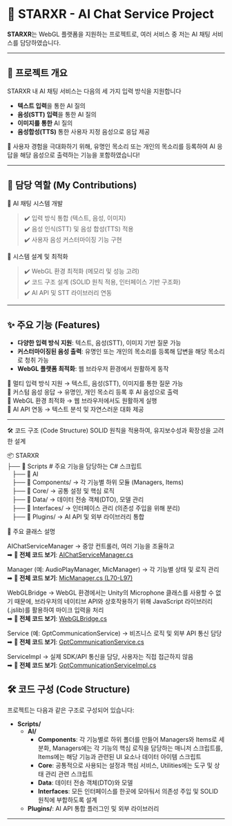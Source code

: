 # 🌟 STARXR - AI Chat Service Project

**STARXR**는 WebGL 플랫폼을 지원하는 프로젝트로, 여러 서비스 중 저는 AI 채팅 서비스를 담당하였습니다.

---

## 📝 프로젝트 개요
STARXR 내 AI 채팅 서비스는 다음의 세 가지 입력 방식을 지원합니다
- **텍스트 입력**을 통한 AI 질의
- **음성(STT) 입력**을 통한 AI 질의
- **이미지를 통한** AI 질의
- **음성합성(TTS)** 통한 사용자 지정 음성으로 응답 제공

🎯 사용자 경험을 극대화하기 위해, 유명인 목소리 또는 개인의 목소리를 등록하여 AI 응답을 해당 음성으로 출력하는 기능을 포함하였습니다! 

---

## 🚀 담당 역할 (My Contributions)

🔹 AI 채팅 시스템 개발<br>
> ✔️ 입력 방식 통합 (텍스트, 음성, 이미지)<br>
✔️ 음성 인식(STT) 및 음성 합성(TTS) 적용<br>
✔️ 사용자 음성 커스터마이징 기능 구현<br>

🔹 시스템 설계 및 최적화<br>
> ✔️ WebGL 환경 최적화 (메모리 및 성능 고려)<br>
✔️ 코드 구조 설계 (SOLID 원칙 적용, 인터페이스 기반 구조화)<br>
✔️ AI API 및 STT 라이브러리 연동<br>

---

## ✨ 주요 기능 (Features)
- **다양한 입력 방식 지원**: 텍스트, 음성(STT), 이미지 기반 질문 가능
- **커스터마이징된 음성 출력**: 유명인 또는 개인의 목소리를 등록해 답변을 해당 목소리로 청취 가능
- **WebGL 플랫폼 최적화**: 웹 브라우저 환경에서 원활하게 동작

🔹 멀티 입력 방식 지원 → 텍스트, 음성(STT), 이미지를 통한 질문 가능 <br>
🔹 커스텀 음성 응답 → 유명인, 개인 목소리 등록 후 AI 음성으로 출력 <br>
🔹 WebGL 환경 최적화 → 웹 브라우저에서도 원활하게 실행 <br>
🔹 AI API 연동 → 텍스트 분석 및 자연스러운 대화 제공 <br>

---
🛠️ 코드 구조 (Code Structure)
SOLID 원칙을 적용하여, 유지보수성과 확장성을 고려한 설계

📦 STARXR <br>
├── 📁 Scripts # 주요 기능을 담당하는 C# 스크립트 <br>
  &nbsp;&nbsp;&nbsp;├── 📁 AI <br>
  &nbsp;&nbsp;&nbsp;├── 📁 Components/ → 각 기능별 하위 모듈 (Managers, Items) <br> 
  &nbsp;&nbsp;&nbsp;├── 📁 Core/ → 공통 설정 및 핵심 로직 <br> 
  &nbsp;&nbsp;&nbsp;├── 📁 Data/ → 데이터 전송 객체(DTO), 모델 관리 <br> 
  &nbsp;&nbsp;&nbsp;├── 📁 Interfaces/ → 인터페이스 관리 (의존성 주입을 위해 분리) <br> 
  &nbsp;&nbsp;&nbsp;├── 📁 Plugins/ → AI API 및 외부 라이브러리 통합 <br>

  
📌 주요 클래스 설명

AIChatServiceManager → 중앙 컨트롤러, 여러 기능을 조율하고 <br>
➡ **📂 전체 코드 보기**: [AIChatServiceManager.cs](https://github.com/kalstjd96/StarXR/blob/main/Components/Chat/AIChatServiceManager.cs)
<br>

Manager (예: AudioPlayManager, MicManager) → 각 기능별 상태 및 로직 관리 <br>
➡ **📂 전체 코드 보기**: [MicManager.cs (L70-L97)](https://github.com/kalstjd96/StarXR/blob/main/Components/Microphone/MicManager.cs#L70-L97)
<br>

WebGLBridge  → WebGL 환경에서는 Unity의 Microphone 클래스를 사용할 수 없기 때문에, 브라우저의 네이티브 API와 상호작용하기 위해 JavaScript 라이브러리(.jslib)를 활용하여 마이크 입력을 처리  <br>
➡ **📂 전체 코드 보기**: [WebGLBridge.cs](https://github.com/kalstjd96/StarXR/blob/main/Core/WebGLBridge.cs)
<br>

Service (예: GptCommunicationService) → 비즈니스 로직 및 외부 API 통신 담당 <br>
➡ **📂 전체 코드 보기**: [GptCommunicationService.cs](https://github.com/kalstjd96/StarXR/blob/main/Services/GptCommunicationService.cs)
<br>

ServiceImpl → 실제 SDK/API 통신을 담당, 사용자는 직접 접근하지 않음 <br>
➡ **📂 전체 코드 보기**: [GptCommunicationServiceImpl.cs](https://github.com/kalstjd96/StarXR/blob/main/Services/GptCommunicationServiceImpl.cs)
<br>

## 🛠️ 코드 구성 (Code Structure)
프로젝트는 다음과 같은 구조로 구성되어 있습니다:
- **Scripts/**
  - **AI/**  
    - **Components**: 각 기능별로 하위 폴더를 만들어 Managers와 Items로 세분화, Managers에는 각 기능의 핵심 로직을 담당하는 매니저 스크립트를, Items에는 해당 기능과 관련된 UI 요소나 데이터 아이템 스크립트
    - **Core**: 공통적으로 사용되는 설정과 핵심 서비스, Utilities에는 도구 및 상태 관리 관련 스크립트
    - **Data**: 데이터 전송 객체(DTO)와 모델
    - **Interfaces**: 모든 인터페이스를 한곳에 모아둬서 의존성 주입 및 SOLID 원칙에 부합하도록 설계
  - **Plugins/**: AI API 통합 플러그인 및 외부 라이브러리

---
